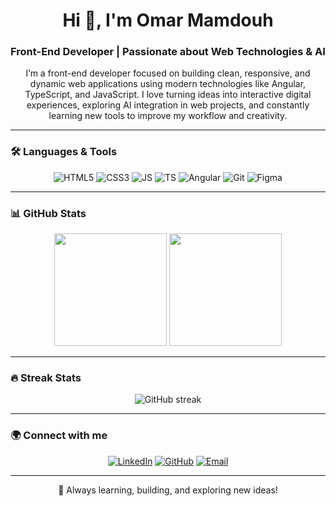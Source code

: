 <h1 align="center">Hi 👋, I'm Omar Mamdouh</h1>
<h3 align="center">Front-End Developer | Passionate about Web Technologies & AI</h3>

<p align="center">
I’m a front-end developer focused on building clean, responsive, and dynamic web applications using modern technologies like Angular, TypeScript, and JavaScript.  
I love turning ideas into interactive digital experiences, exploring AI integration in web projects, and constantly learning new tools to improve my workflow and creativity.
</p>

---

### 🛠️ Languages & Tools
<p align="center">
  <img src="https://img.shields.io/badge/-HTML5-E34F26?style=for-the-badge&logo=html5&logoColor=white" alt="HTML5"/>
  <img src="https://img.shields.io/badge/-CSS3-1572B6?style=for-the-badge&logo=css3&logoColor=white" alt="CSS3"/>
  <img src="https://img.shields.io/badge/-JavaScript-F7DF1E?style=for-the-badge&logo=javascript&logoColor=black" alt="JS"/>
  <img src="https://img.shields.io/badge/-TypeScript-3178C6?style=for-the-badge&logo=typescript&logoColor=white" alt="TS"/>
  <img src="https://img.shields.io/badge/-Angular-DD0031?style=for-the-badge&logo=angular&logoColor=white" alt="Angular"/>
  <img src="https://img.shields.io/badge/-Git-F05032?style=for-the-badge&logo=git&logoColor=white" alt="Git"/>
  <img src="https://img.shields.io/badge/-Figma-F24E1E?style=for-the-badge&logo=figma&logoColor=white" alt="Figma"/>
</p>

---

### 📊 GitHub Stats
<p align="center">
  <img src="https://github-readme-stats.vercel.app/api?username=omar571mamdouh&show_icons=true&theme=dark&count_private=true" height="180em" />
  <img src="https://github-readme-stats.vercel.app/api/top-langs/?username=omar571mamdouh&layout=compact&theme=dark" height="180em" />
</p>

---

### 🔥 Streak Stats
<p align="center">
  <img src="https://github-readme-streak-stats.herokuapp.com/?user=omar571mamdouh&theme=dark" alt="GitHub streak"/>
</p>

---

### 🌍 Connect with me
<p align="center">
  <a href="https://www.linkedin.com/in/omar-mamdouh"><img alt="LinkedIn" src="https://img.shields.io/badge/-LinkedIn-0A66C2?style=for-the-badge&logo=linkedin&logoColor=white"/></a>
  <a href="https://github.com/omar571mamdouh"><img alt="GitHub" src="https://img.shields.io/badge/-GitHub-181717?style=for-the-badge&logo=github&logoColor=white"/></a>
  <a href="mailto:omar571mamdouh@gmail.com"><img alt="Email" src="https://img.shields.io/badge/-Email-D14836?style=for-the-badge&logo=gmail&logoColor=white"/></a>
</p>

---

<p align="center">
  🚀 Always learning, building, and exploring new ideas!
</p>
